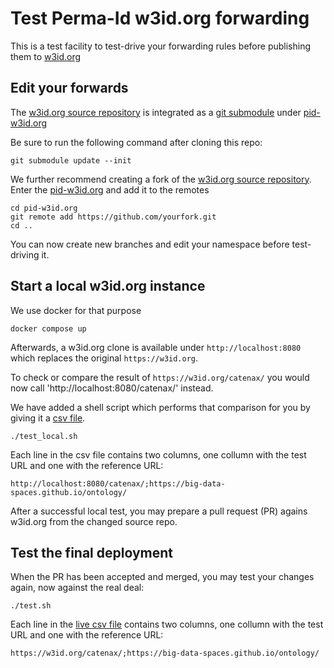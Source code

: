# Test Perma-Id w3id.org forwarding

This is a test facility to test-drive your forwarding rules before publishing them to [w3id.org](https://w3id.org/)

## Edit your forwards

The [w3id.org source repository](https://github.com/perma-id/w3id.org) is integrated as a [git submodule](https://git-scm.com/book/en/v2/Git-Tools-Submodules) under [pid-w3id.org](pid-w3id.org/)

Be sure to run the following command after cloning this repo:

```console
git submodule update --init
```

We further recommend creating a fork of the [w3id.org source repository](https://github.com/perma-id/w3id.org).
Enter the [pid-w3id.org](pid-w3id.org/) and add it to the remotes

```console
cd pid-w3id.org
git remote add https://github.com/yourfork.git
cd ..
```

You can now create new branches and edit your namespace before test-driving it.

## Start a local w3id.org instance

We use docker for that purpose

```console
docker compose up
```

Afterwards, a w3id.org clone is available under `http://localhost:8080` which replaces the original `https://w3id.org`.

To check or compare the result of  `https://w3id.org/catenax/` you would now call 'http://localhost:8080/catenax/' instead.

We have added a shell script which performs that comparison for you by giving it a [csv file](test_local.csv). 

```console
./test_local.sh
```

Each line in the csv file contains two columns, one collumn with the test URL and one with the reference URL:

```csv
http://localhost:8080/catenax/;https://big-data-spaces.github.io/ontology/
```

After a successful local test, you may prepare a pull request (PR) agains w3id.org from the changed source repo.

## Test the final deployment

When the PR has been accepted and merged, you may test your changes again, now against the real deal:

```console
./test.sh
```

Each line in the [live csv file](test.csv) contains two columns, one collumn with the test URL and one with the reference URL:

```csv
https://w3id.org/catenax/;https://big-data-spaces.github.io/ontology/
```



